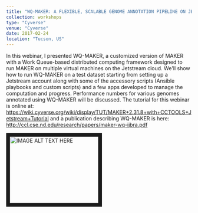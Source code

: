 ```yaml
---
title: "WQ-MAKER: A FLEXIBLE, SCALABLE GENOME ANNOTATION PIPELINE ON JESTREAM CLOUD"
collection: workshops
type: "Cyverse"
venue: "Cyverse"
date: 2017-02-24
location: "Tucson, US"
---
```


In this webinar, I presented WQ-MAKER, a customized version of MAKER with a Work Queue-based distributed computing framework designed to run MAKER on multiple virtual machines on the Jetstream cloud. We'll show how to run WQ-MAKER on a test dataset starting from setting up a Jetstream account along with some of the accessory scripts (Ansible playbooks and custom scripts) and a few apps developed to manage the computation and progress. Performance numbers for various genomes annotated using WQ-MAKER will be discussed. The tutorial for this webinar is online at: https://wiki.cyverse.org/wiki/display/TUT/MAKER+2.31.8+with+CCTOOLS+Jetstream+Tutorial and a publication describing WQ-MAKER is here: http://ccl.cse.nd.edu/research/papers/maker-wq-ijbra.pdf

<!-- [![WQ-MAKER webinar](https://img.youtube.com/vi/BNBX_9s7LFQ/0.jpg)](https://www.youtube.com/watch?v=BNBX_9s7LFQ) -->

<a href="http://www.youtube.com/watch?feature=player_embedded&v=BNBX_9s7LFQ" target="_blank"><img src="http://img.youtube.com/vi/BNBX_9s7LFQ/0.jpg" 
alt="IMAGE ALT TEXT HERE" width="240" height="180" border="10" /></a>

<!-- https://www.youtube.com/watch?v=BNBX_9s7LFQ -->